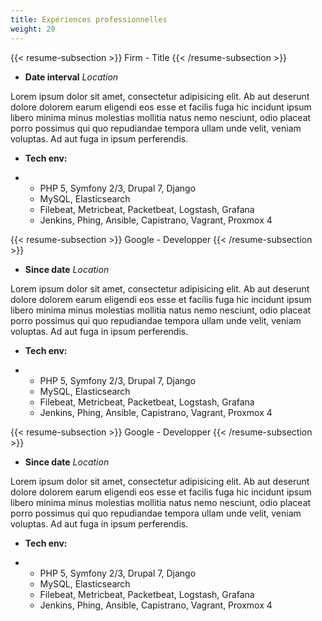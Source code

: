 ```yaml
---
title: Expériences professionnelles
weight: 20
---
```


{{< resume-subsection >}}
Firm - Title
{{< /resume-subsection >}}

- __Date interval__ _Location_

Lorem ipsum dolor sit amet, consectetur adipisicing elit. Ab aut deserunt dolore dolorem earum eligendi eos esse et facilis fuga hic incidunt ipsum libero minima minus molestias mollitia natus nemo nesciunt, odio placeat porro possimus qui quo repudiandae tempora ullam unde velit, veniam voluptas. Ad aut fuga in ipsum perferendis.

- __Tech env:__

- 
    - PHP 5, Symfony 2/3, Drupal 7, Django
    - MySQL, Elasticsearch
    - Filebeat, Metricbeat, Packetbeat, Logstash, Grafana
    - Jenkins, Phing, Ansible, Capistrano, Vagrant, Proxmox 4
    
{{< resume-subsection >}}
Google - Developper
{{< /resume-subsection >}}

- __Since date__ _Location_

Lorem ipsum dolor sit amet, consectetur adipisicing elit. Ab aut deserunt dolore dolorem earum eligendi eos esse et facilis fuga hic incidunt ipsum libero minima minus molestias mollitia natus nemo nesciunt, odio placeat porro possimus qui quo repudiandae tempora ullam unde velit, veniam voluptas. Ad aut fuga in ipsum perferendis.

- __Tech env:__

- 
    - PHP 5, Symfony 2/3, Drupal 7, Django
    - MySQL, Elasticsearch
    - Filebeat, Metricbeat, Packetbeat, Logstash, Grafana
    - Jenkins, Phing, Ansible, Capistrano, Vagrant, Proxmox 4
    
{{< resume-subsection >}}
Google - Developper
{{< /resume-subsection >}}

- __Since date__ _Location_

Lorem ipsum dolor sit amet, consectetur adipisicing elit. Ab aut deserunt dolore dolorem earum eligendi eos esse et facilis fuga hic incidunt ipsum libero minima minus molestias mollitia natus nemo nesciunt, odio placeat porro possimus qui quo repudiandae tempora ullam unde velit, veniam voluptas. Ad aut fuga in ipsum perferendis.

- __Tech env:__

- 
    - PHP 5, Symfony 2/3, Drupal 7, Django
    - MySQL, Elasticsearch
    - Filebeat, Metricbeat, Packetbeat, Logstash, Grafana
    - Jenkins, Phing, Ansible, Capistrano, Vagrant, Proxmox 4